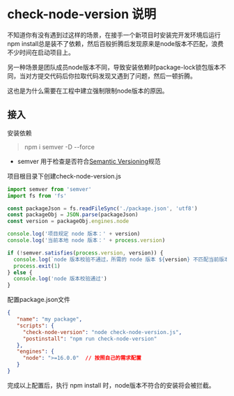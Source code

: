 # check-node-version 说明

不知道你有没有遇到过这样的场景，在接手一个新项目时安装完开发环境后运行npm install总是装不了依赖，然后百般折腾后发现原来是node版本不匹配，浪费不少时间在启动项目上。

另一种场景是团队成员node版本不同，导致安装依赖时package-lock锁包版本不同，当对方提交代码后你拉取代码发现又遇到了问题，然后一顿折腾。

这也是为什么需要在工程中建立强制限制node版本的原因。

## 接入

安装依赖

> npm i semver -D --force

- semver 用于检查是否符合[Semantic Versioning](https://semver.org/)规范

项目根目录下创建check-node-version.js

```javascript
import semver from 'semver'
import fs from 'fs'

const packageJson = fs.readFileSync('./package.json', 'utf8')
const packageObj = JSON.parse(packageJson)
const version = packageObj.engines.node

console.log('项目规定 node 版本：' + version)
console.log('当前本地 node 版本：' + process.version)

if (!semver.satisfies(process.version, version)) {
  console.log(`node 版本校验不通过，所需的 node 版本 ${version} 不匹配当前版本 ${process.version}.`)
  process.exit(1)
} else {
  console.log('node 版本校验通过')
}
```

配置package.json文件

```json
{
   "name": "my package",
   "scripts": {
     "check-node-version": "node check-node-version.js",
     "postinstall": "npm run check-node-version"
   },
   "engines": {
     "node": ">=16.0.0"  // 按照自己的需求配置
   }
}
```

完成以上配置后，执行 npm install 时，node版本不符合的安装将会被拦截。
